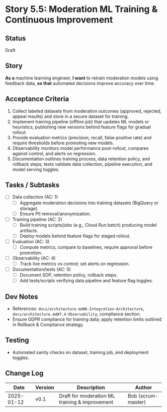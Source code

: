 
# Story 5.5: Moderation ML Training & Continuous Improvement

## Status
Draft

## Story
**As a** machine learning engineer,
**I want** to retrain moderation models using feedback data,
**so that** automated decisions improve accuracy over time.

## Acceptance Criteria
1. Collect labeled datasets from moderation outcomes (approved, rejected, appeal results) and store in a secure dataset for training.  
2. Implement training pipeline (offline job) that updates ML models or heuristics, publishing new versions behind feature flags for gradual rollout.  
3. Provide evaluation metrics (precision, recall, false positive rate) and require thresholds before promoting new models.  
4. Observability monitors model performance post-rollout, compares against control, and alerts on regression.  
5. Documentation outlines training process, data retention policy, and rollback steps; tests validate data collection, pipeline execution, and model serving toggles.

## Tasks / Subtasks
- [ ] Data collection (AC: 1)  
  - [ ] Aggregate moderation decisions into training datasets (BigQuery or storage).  
  - [ ] Ensure PII removal/anonymization.  
- [ ] Training pipeline (AC: 2)  
  - [ ] Build training scripts/jobs (e.g., Cloud Run batch) producing model artifacts.  
  - [ ] Deploy models behind feature flags for staged rollout.  
- [ ] Evaluation (AC: 3)  
  - [ ] Compute metrics, compare to baselines, require approval before promotion.  
- [ ] Observability (AC: 4)  
  - [ ] Track live metrics vs control; set alerts on regression.  
- [ ] Documentation/tests (AC: 5)  
  - [ ] Document SOP, retention policy, rollback steps.  
  - [ ] Add tests/scripts verifying data pipeline and feature flag toggles.

## Dev Notes
- References: `docs/architecture.md#6-Integration-Architecture`, `docs/architecture.md#7.4-Observability`, compliance section.  
- Ensure GDPR compliance for training data; apply retention limits outlined in Rollback & Compliance strategy.

## Testing
- Automated sanity checks on dataset, training job, and deployment toggles.

## Change Log
| Date | Version | Description | Author |
| --- | --- | --- | --- |
| 2025-01-12 | v0.1 | Draft for moderation ML training & improvement | Bob (scrum-master) |
